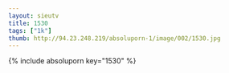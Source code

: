 ```yaml
--- 
layout: sieutv
title: 1530
tags: ["1k"]
thumb: http://94.23.248.219/absoluporn-1/image/002/1530.jpg
---
```

{% include absoluporn key="1530" %} 
